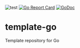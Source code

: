 ![test](https://github.com/ks6088ts/template-go/workflows/test/badge.svg)
[![Go Report Card](https://goreportcard.com/badge/github.com/ks6088ts/template-go)](https://goreportcard.com/report/github.com/ks6088ts/template-go)
[![GoDoc](https://godoc.org/github.com/ks6088ts/template-go?status.svg)](https://godoc.org/github.com/ks6088ts/template-go)

# template-go
Template repository for Go
